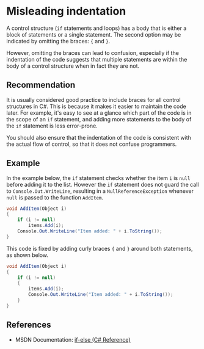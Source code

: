 # Misleading indentation
A control structure (`if` statements and loops) has a body that is either a block of statements or a single statement. The second option may be indicated by omitting the braces: `{` and `}`.

However, omitting the braces can lead to confusion, especially if the indentation of the code suggests that multiple statements are within the body of a control structure when in fact they are not.


## Recommendation
It is usually considered good practice to include braces for all control structures in C\#. This is because it makes it easier to maintain the code later. For example, it's easy to see at a glance which part of the code is in the scope of an `if` statement, and adding more statements to the body of the `if` statement is less error-prone.

You should also ensure that the indentation of the code is consistent with the actual flow of control, so that it does not confuse programmers.


## Example
In the example below, the `if` statement checks whether the item `i` is `null` before adding it to the list. However the `if` statement does not guard the call to `Console.Out.WriteLine`, resulting in a `NullReferenceException` whenever `null` is passed to the function `AddItem`.


```csharp
void AddItem(Object i)
{
    if (i != null)
        items.Add(i);
    Console.Out.WriteLine("Item added: " + i.ToString());
}

```
This code is fixed by adding curly braces `{` and `}` around both statements, as shown below.


```csharp
void AddItem(Object i)
{
    if (i != null)
    {
        items.Add(i);
        Console.Out.WriteLine("Item added: " + i.ToString());
    }
}

```

## References
* MSDN Documentation: [if-else (C\# Reference)](http://msdn.microsoft.com/en-us/library/5011f09h.aspx)
